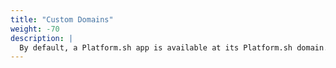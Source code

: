 ```yaml
---
title: "Custom Domains"
weight: -70
description: |
  By default, a Platform.sh app is available at its Platform.sh domain. The following resources will help you take your application live with the domain that you wish.
---
```

